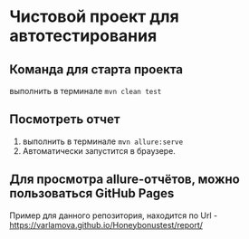 # Чистовой проект для автотестирования

## Команда для старта проекта

выполнить в терминале `mvn clean test`

## Посмотреть отчет

1. выполнить в терминале `mvn allure:serve `
2. Автоматически запустится в браузере.

## Для просмотра allure-отчётов, можно пользоваться GitHub Pages

Пример для данного репозитория, находится по Url - https://varlamova.github.io/Honeybonustest/report/
